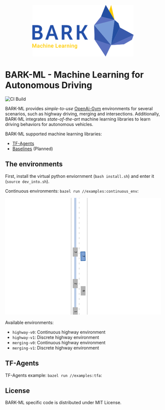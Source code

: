 
<p align="center">
<img src="utils/bark_ml_logo.png" width="65%" alt="BARK-ML" />
</p>

# BARK-ML - Machine Learning for Autonomous Driving

![CI Build](https://github.com/bark-simulator/bark-ml/workflows/CI/badge.svg)

BARK-ML provides <i>simple-to-use</i> [OpenAi-Gym](https://github.com/openai/gym) environments for several scenarios, such as highway driving, merging and intersections.
Additionally, BARK-ML integrates <i>state-of-the-art</i> machine learning libraries to learn driving behaviors for autonomous vehicles.

BARK-ML supported machine learning libraries:

* [TF-Agents](https://github.com/tensorflow/agents)
* [Baselines](https://github.com/openai/baselines) (Planned)

## The environments

First, install the virtual python enviornment (`bash install.sh`) and enter it (`source dev_into.sh`).

Continuous environments: `bazel run //examples:continuous_env`:
<p align="center">
<img src="utils/bark-ml.gif" alt="BARK-ML Highway" />
</p>

Available environments:

* `highway-v0`: Continuous highway environment
* `highway-v1`: Discrete highway environment
* `merging-v0`: Continuous highway environment
* `merging-v1`: Discrete highway environment

## TF-Agents

TF-Agents example: `bazel run //examples:tfa`:

## License

BARK-ML specific code is distributed under MIT License.
